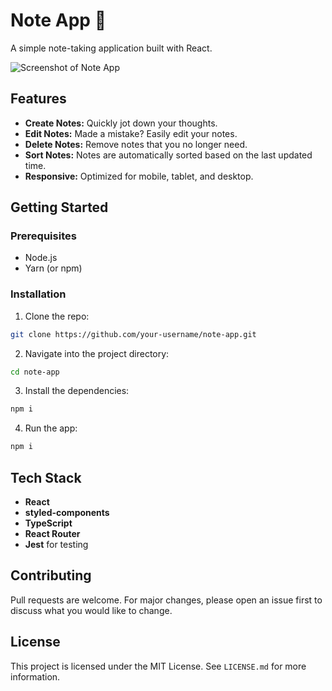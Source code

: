 # Note App 📝

A simple note-taking application built with React.

![Screenshot of Note App](./screenshot.png)

## Features

- **Create Notes:** Quickly jot down your thoughts.
- **Edit Notes:** Made a mistake? Easily edit your notes.
- **Delete Notes:** Remove notes that you no longer need.
- **Sort Notes:** Notes are automatically sorted based on the last updated time.
- **Responsive:** Optimized for mobile, tablet, and desktop.

## Getting Started

### Prerequisites

- Node.js
- Yarn (or npm)

### Installation

1. Clone the repo:

```bash
git clone https://github.com/your-username/note-app.git
```

2. Navigate into the project directory:

```bash
cd note-app
```

3. Install the dependencies:

```bash
npm i
```

4. Run the app:

```bash
npm i
```

## Tech Stack

- **React**
- **styled-components**
- **TypeScript**
- **React Router**
- **Jest** for testing

## Contributing

Pull requests are welcome. For major changes, please open an issue first to discuss what you would like to change.

## License

This project is licensed under the MIT License. See `LICENSE.md` for more information.
